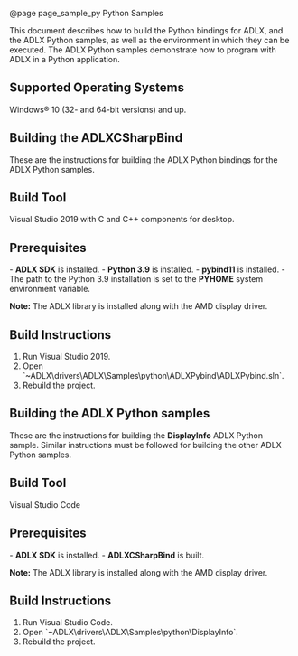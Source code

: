 @page page_sample_py Python Samples

<!--
# Copyright (c) 2021 - 2022 Advanced Micro Devices, Inc. All rights reserved.
#
#-------------------------------------------------------------------------------------------------
-->
This document describes how to build the Python bindings for ADLX, and the ADLX Python samples, as well as the environment in which they can be executed. The ADLX Python samples demonstrate how to program with ADLX in a Python application.

<h2>Supported Operating Systems</h2>
Windows® 10 (32- and 64-bit versions) and up.

<h2>Building the ADLXCSharpBind</h2>
These are the instructions for building the ADLX Python bindings for the ADLX Python samples.

<h2>Build Tool</h2>
Visual Studio 2019 with C and C++ components for desktop.

<h2>Prerequisites</h2>
- <b>ADLX SDK</b> is installed.
- <b>Python 3.9</b> is installed.
- <b>pybind11</b> is installed.
- The path to the Python 3.9 installation is set to the <b>PYHOME</b> system environment variable.

<b>Note:</b> The ADLX library is installed along with the AMD display driver.

<h2>Build Instructions</h2>
<ol>
    <li> Run Visual Studio 2019. </li>
    <li> Open `~ADLX\drivers\ADLX\Samples\python\ADLXPybind\ADLXPybind.sln`.</li>
    <li> Rebuild the project.</li>
</ol>

<h2>Building the ADLX Python samples</h2>
These are the instructions for building the <b>DisplayInfo</b> ADLX Python sample. 
Similar instructions must be followed for building the other ADLX Python samples.

<h2>Build Tool</h2>
Visual Studio Code

<h2>Prerequisites</h2>
- <b>ADLX SDK</b> is installed.
- <b>ADLXCSharpBind</b> is built.

<b>Note:</b> The ADLX library is installed along with the AMD display driver.

<h2>Build Instructions</h2>
<ol>
    <li> Run Visual Studio Code. </li>
    <li> Open `~ADLX\drivers\ADLX\Samples\python\DisplayInfo`. </li>
    <li> Rebuild the project.</li>
</ol>

